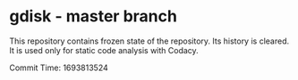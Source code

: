 # gdisk - master branch

This repository contains frozen state of the repository.
Its history is cleared. It is used only for static code
analysis with Codacy.

Commit Time: 1693813524